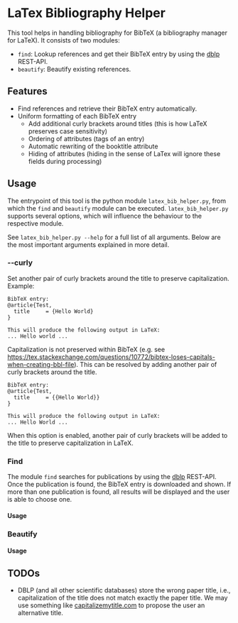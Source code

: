 # LaTex Bibliography Helper
This tool helps in handling bibliography for BibTeX (a bibliography manager for LaTeX). It consists of two modules: 
- `find`: Lookup references and get their BibTeX entry by using the [dblp](https://dblp.org) REST-API.
- `beautify`: Beautify existing references.

## Features
- Find references and retrieve their BibTeX entry automatically.
- Uniform formatting of each BibTeX entry
  - Add additional curly brackets around titles (this is how LaTeX preserves case sensitivity)
  - Ordering of attributes (tags of an entry)
  - Automatic rewriting of the booktitle attribute
  - Hiding of attributes (hiding in the sense of LaTex will ignore these fields during processing)

## Usage
The entrypoint of this tool is the python module `latex_bib_helper.py`, from which the `find` and `beautify` module can be executed. `latex_bib_helper.py` supports several options, which will influence the behaviour to the respective module.

See `latex_bib_helper.py --help` for a full list of all arguments. Below are the most important arguments explained in more detail.

### --curly
Set another pair of curly brackets around the title to preserve capitalization. Example:
```
BibTeX entry:
@article{Test,
  title     = {Hello World}
}

This will produce the following output in LaTeX:
... Hello world ...
```
Capitalization is not preserved within BibTeX (e.g. see https://tex.stackexchange.com/questions/10772/bibtex-loses-capitals-when-creating-bbl-file). This can be resolved by adding another pair of curly brackets around the title.

```
BibTeX entry:
@article{Test,
  title     = {{Hello World}}
}

This will produce the following output in LaTeX:
... Hello World ...
```

When this option is enabled, another pair of curly brackets will be added to the title to preserve capitalization in LaTeX.


### Find
The module `find` searches for publications by using the [dblp](https://dblp.org) REST-API. Once the publication is found, the BibTeX entry is downloaded and shown. If more than one publication is found, all results will be displayed and the user is able to choose one.

#### Usage

### Beautify

#### Usage

## TODOs
- DBLP (and all other scientific databases) store the wrong paper title, i.e.,  capitalization of the title does not match exactly the paper title. We may use something like [capitalizemytitle.com](https://capitalizemytitle.com/#) to propose the user an alternative title.